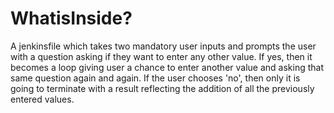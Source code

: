 # WhatisInside?
A jenkinsfile which takes two mandatory user inputs and prompts the user with a question asking if they want to enter any other value.
If yes, then it becomes a loop giving user a chance to enter another value and asking that same question again and again.
If the user chooses 'no', then only it is going to terminate with a result reflecting the addition of all the previously entered values. 
